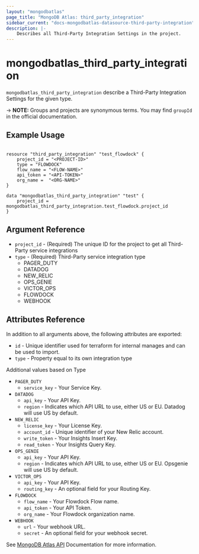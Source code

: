 ```yaml
---
layout: "mongodbatlas"
page_title: "MongoDB Atlas: third_party_integration"
sidebar_current: "docs-mongodbatlas-datasource-third-party-integration"
description: |-
    Describes all Third-Party Integration Settings in the project.
---
```


# mongodbatlas_third_party_integration

`mongodbatlas_third_party_integration` describe a Third-Party Integration Settings for the given type.

-> **NOTE:** Groups and projects are synonymous terms. You may find `groupId` in the official documentation.

## Example Usage

```hcl

resource "third_party_integration" "test_flowdock" {
	project_id = "<PROJECT-ID>"
	type = "FLOWDOCK"
	flow_name = "<FLOW-NAME>"
	api_token = "<API-TOKEN>"
	org_name =  "<ORG-NAME>"
}

data "mongodbatlas_third_party_integration" "test" {
	project_id = mongodbatlas_third_party_integration.test_flowdock.project_id
}
```

## Argument Reference

* `project_id` - (Required) The unique ID for the project to get all Third-Party service integrations
* `type`       - (Required) Third-Party service integration type
     * PAGER_DUTY
     * DATADOG
     * NEW_RELIC
     * OPS_GENIE
     * VICTOR_OPS
     * FLOWDOCK
     * WEBHOOK


## Attributes Reference

In addition to all arguments above, the following attributes are exported:

* `id` - Unique identifier used for terraform for internal manages and can be used to import.
* `type` -  Property equal to its own integration type

Additional values based on Type

* `PAGER_DUTY`
  * `service_key` - Your Service Key.
* `DATADOG`
   * `api_key` - Your API Key.
   * `region` - Indicates which API URL to use, either US or EU. Datadog will use US by default.    
* `NEW_RELIC`
   * `license_key` - Your License Key.
   * `account_id`  - Unique identifier of your New Relic account.
   * `write_token` - Your Insights Insert Key.
   * `read_token`  - Your Insights Query Key.
* `OPS_GENIE`
   * `api_key` - Your API Key.
   * `region` -  Indicates which API URL to use, either US or EU. Opsgenie will use US by default.
* `VICTOR_OPS`
   * `api_key` - 	Your API Key.
   * `routing_key` - An optional field for your Routing Key.
* `FLOWDOCK`
   * `flow_name` - Your Flowdock Flow name.
   * `api_token` - Your API Token.
   * `org_name` - Your Flowdock organization name.
* `WEBHOOK`
   * `url` - Your webhook URL.
   * `secret` - An optional field for your webhook secret.

See [MongoDB Atlas API](https://docs.atlas.mongodb.com/reference/api/third-party-integration-settings-get-one/) Documentation for more information.